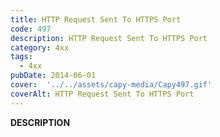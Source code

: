 ```yaml
---
title: HTTP Request Sent To HTTPS Port
code: 497
description: HTTP Request Sent To HTTPS Port
category: 4xx
tags:
  - 4xx
pubDate: 2014-06-01
cover:  '../../assets/capy-media/Capy497.gif'
coverAlt: HTTP Request Sent To HTTPS Port
---
```


__DESCRIPTION__